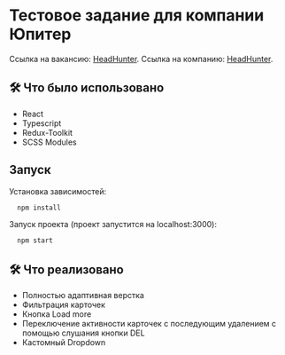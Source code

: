# Тестовое задание для компании Юпитер

Ссылка на вакансию: [HeadHunter](https://spb.hh.ru/vacancy/66635959?from=negotiations_item&hhtmFrom=negotiations_item).
Ссылка на компанию: [HeadHunter](https://spb.hh.ru/employer/5534952?hhtmFrom=vacancy).

## 🛠 Что было использовано
* React
* Typescript
* Redux-Toolkit
* SCSS Modules

## Запуск

Установка зависимостей:
```bash
  npm install
```

Запуск проекта (проект запустится на localhost:3000):
```bash
  npm start
``` 

## 🛠 Что реализовано
* Полностью адаптивная верстка
* Фильтрация карточек
* Кнопка Load more
* Переключение активности карточек с последующим удалением с помощью слушания кнопки DEL
* Кастомный Dropdown